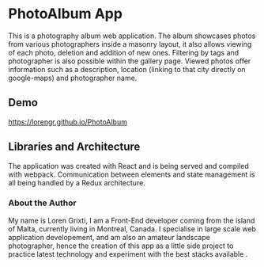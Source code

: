 # PhotoAlbum App

This is a photography album web application. The album showcases photos from various photographers inside a masonry layout, it also allows viewing of each photo, deletion and addition of new ones.
Filtering by tags and photographer is also possible within the gallery page.
Viewed photos offer information such as a description, location (linking to that city directly on google-maps) and photographer name.

## Demo
https://lorengr.github.io/PhotoAlbum

## Libraries and Architecture
The application was created with React and is being served and compiled with webpack.
Communication between elements and state management is all being handled by a Redux architecture.

### About the Author
My name is Loren Grixti, I am a Front-End developer coming from the island of Malta, currently living in Montreal, Canada.
I specialise in large scale web application developement, and am also an amateur landscape photographer, hence the creation of this app as a little side project to practice latest technology and experiment with the best stacks available
.

